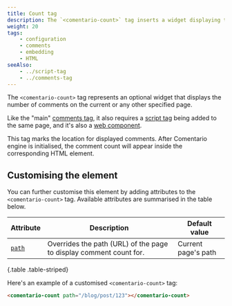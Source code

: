 ```yaml
---
title: Count tag
description: The `<comentario-count>` tag inserts a widget displaying the number of comments on a page
weight: 20
tags:
    - configuration
    - comments
    - embedding
    - HTML
seeAlso:
    - ../script-tag
    - ../comments-tag
---
```


The `<comentario-count>` tag represents an optional widget that displays the number of comments on the current or any other specified page.

<!--more-->

Like the "main" [comments tag](../comments-tag), it also requires a [script tag](../script-tag) being added to the same page, and it's also a [web component](https://developer.mozilla.org/en-US/docs/Web/API/Web_components).

This tag marks the location for displayed comments. After Comentario engine is initialised, the comment count will appear inside the corresponding HTML element.

## Customising the element

You can further customise this element by adding attributes to the `<comentario-count>` tag. Available attributes are summarised in the table below.

<div class="table-responsive">

| Attribute      | Description                                                        | Default value       |
|----------------|--------------------------------------------------------------------|---------------------|
| [`path`](path) | Overrides the path (URL) of the page to display comment count for. | Current page's path |
{.table .table-striped}
</div>

Here's an example of a customised `<comentario-count>` tag:

```html
<comentario-count path="/blog/post/123"></comentario-count>
```
